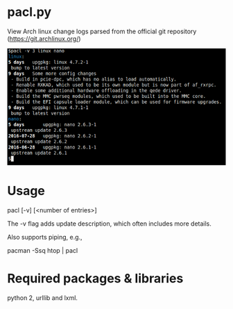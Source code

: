 # pacl.py
View Arch linux change logs parsed from the official git repository (https://git.archlinux.org/)

![example](pacl.png)

# Usage
pacl [-v] [\<number of entries\>] <pkgname>

The -v flag adds update description, which often includes more details.

Also supports piping, e.g.,

pacman -Ssq htop | pacl

# Required packages & libraries
python 2, urllib and lxml.
